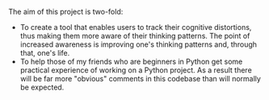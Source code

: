 The aim of this project is two-fold:
- To create a tool that enables users to track their cognitive distortions, thus making them more aware of their thinking patterns. The point of increased awareness is improving one's thinking patterns and, through that, one's life.
- To help those of my friends who are beginners in Python get some practical experience of working on a Python project. As a result there will be far more "obvious" comments in this codebase than will normally be expected.
